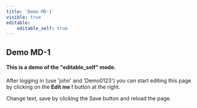 ```yaml
---
title: 'Demo MD-1'
visible: true
editable:
    editable_self: true
---
```


## Demo MD-1
#### This is a demo of the "editable_self" mode.

After logging in (use 'john' and 'Demo0123') you can start editing this page by clicking on the <b>Edit me !</b> button at the right.

Change text, save by clicking the Save button and reload the page.
